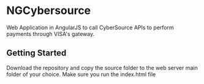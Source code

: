 # NGCybersource

Web Application in AngularJS to call CyberSource APIs to perform payments through VISA's gateway.

## Getting Started

Download the repository and copy the source folder to the web server main folder of your choice. Make sure you run the index.html file



